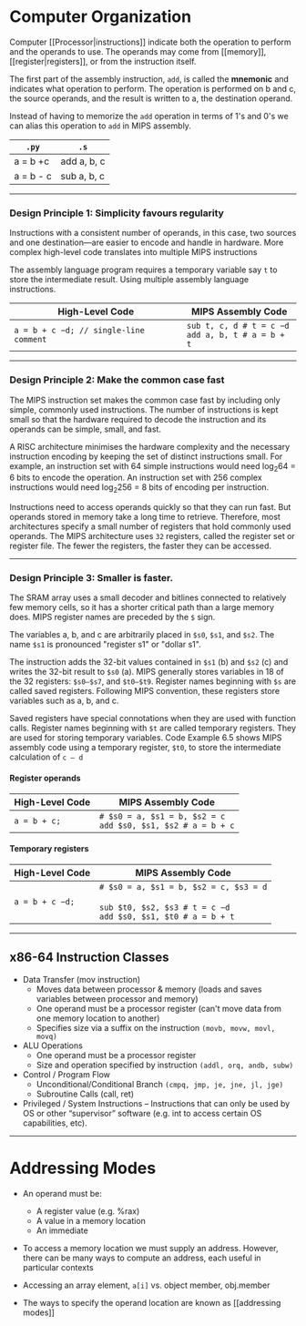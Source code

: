 # Computer Organization

Computer [[Processor|instructions]] indicate both the operation to perform and the operands to use. The operands may come from [[memory]], [[register|registers]], or from the instruction
itself.

The first part of the assembly instruction, `add`, is called the **mnemonic** and indicates what operation to perform. The operation is performed on b and c, the source operands, and the result is written to a, the destination operand.

Instead of having to memorize the `add` operation in terms of 1's and 0's we can alias this operation to `add` in MIPS assembly.

| `.py`     | `.s`        |
| --------- | ----------- |
| a = b +c  | add a, b, c |
| a = b - c | sub a, b, c |

---
### Design Principle 1: Simplicity favours regularity

Instructions with a consistent number of operands, in this case, two sources and one destination—are easier to encode and handle in hardware. More complex high-level code translates into multiple MIPS instructions

The assembly language program requires a temporary variable say `t` to store the intermediate result. Using multiple assembly language instructions.

| High-Level Code                        | MIPS Assembly Code                                    |
| -------------------------------------- | ----------------------------------------------------- |
| `a = b + c −d; // single-line comment` | `sub t, c, d # t = c −d`<br>`add a, b, t # a = b + t` |

---
### Design Principle 2: Make the common case fast

The MIPS instruction set makes the common case fast by including only simple, commonly used instructions. The number of instructions is kept small so that the hardware required to decode the instruction and its operands can be simple, small, and fast.

A RISC architecture minimises the hardware complexity and the necessary instruction encoding by keeping the set of distinct instructions small. For example, an instruction set with 64 simple instructions would need log<sub>2</sub>64 = 6 bits to encode the operation. An instruction set with 256 complex instructions would need log<sub>2</sub>256 = 8 bits of encoding per instruction.

Instructions need to access operands quickly so that they can run fast. But operands stored in memory take a long time to retrieve. Therefore, most architectures specify a small number of registers that hold commonly used operands. The MIPS architecture uses `32` registers, called the register set or register file. The fewer the registers, the faster they can be accessed.

---
### Design Principle 3: Smaller is faster.

The SRAM array uses a small decoder and bitlines connected to relatively few memory cells, so it has a shorter critical path than a large memory does. MIPS register names are preceded by the `$` sign. 

The variables a, b, and c are arbitrarily placed in `$s0`, `$s1`, and `$s2`. The name `$s1` is pronounced "register s1" or "dollar s1". 

The instruction adds the 32-bit values contained in `$s1` (b) and `$s2` (c) and writes the 32-bit result to `$s0` (a). MIPS generally stores variables in 18 of the 32 registers: `$s0–$s7`, and `$t0–$t9`. Register names beginning with `$s` are called saved registers. Following MIPS convention, these registers store variables such as a, b, and c. 

Saved registers have special connotations when they are used with function calls. Register names beginning with `$t` are called temporary registers. They are used for storing temporary variables. Code Example 6.5 shows MIPS assembly code using a temporary register, `$t0`, to store the intermediate calculation of `c – d`

#### Register operands

| High-Level Code | MIPS Assembly Code                                               |
| --------------- | ---------------------------------------------------------------- |
| `a = b + c;`    | `# $s0 = a, $s1 = b, $s2 = c`<br>`add $s0, $s1, $s2 # a = b + c` |

#### Temporary registers

| High-Level Code | MIPS Assembly Code                                                                                              |
| --------------- | --------------------------------------------------------------------------------------------------------------- |
| `a = b + c −d;` | `# $s0 = a, $s1 = b, $s2 = c, $s3 = d`<br><br>`sub $t0, $s2, $s3 # t = c −d`<br>`add $s0, $s1, $t0 # a = b + t` |

---

## x86-64 Instruction Classes

- Data Transfer (mov instruction)
	- Moves data between processor & memory (loads and saves variables between  processor and memory) 
	- One operand must be a processor register (can't move data from one memory  location to another) 
	- Specifies size via a suffix on the instruction `(movb, movw, movl, movq)`
- ALU Operations 
	- One operand must be a processor register
	- Size and operation specified by instruction `(addl, orq, andb, subw)`
- Control / Program Flow 
	- Unconditional/Conditional Branch `(cmpq, jmp, je, jne, jl, jge)`
	- Subroutine Calls (call, ret)
- Privileged / System Instructions – Instructions that can only be used by OS or other “supervisor” software (e.g.  int to access certain OS capabilities, etc).

---
# Addressing Modes

- An operand must be: 
	- A register value (e.g. %rax) 
	- A value in a memory location 
	- An immediate

- To access a memory location we must supply an address. However, there can be many ways to  compute an address, each useful in  particular contexts
- Accessing an  array element, `a[i]` vs. object  member, obj.member 
- The ways to specify the operand  location are known as [[addressing modes]]